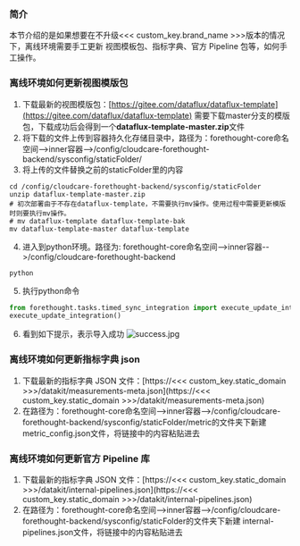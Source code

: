 ### 简介

本节介绍的是如果想要在不升级<<< custom_key.brand_name >>>版本的情况下，离线环境需要手工更新 视图模板包、指标字典、官方 Pipeline 包等，如何手工操作。

### 离线环境如何更新视图模版包

1. 下载最新的视图模版包：[https://gitee.com/dataflux/dataflux-template](https://gitee.com/dataflux/dataflux-template)
需要下载master分支的模版包，下载成功后会得到一个**dataflux-template-master.zip**文件
2. 将下载的文件上传到容器持久化存储目录中，路径为：forethought-core命名空间-->inner容器-->/config/cloudcare-forethought-backend/sysconfig/staticFolder/
3. 将上传的文件替换之前的staticFolder里的内容
```shell
cd /config/cloudcare-forethought-backend/sysconfig/staticFolder
unzip dataflux-template-master.zip
# 初次部署由于不存在dataflux-template，不需要执行mv操作。使用过程中需要更新模版时则要执行mv操作。
# mv dataflux-template dataflux-template-bak
mv dataflux-template-master dataflux-template
```
4. 进入到python环境。路径为: forethought-core命名空间-->inner容器-->/config/cloudcare-forethought-backend
```shell
python
```
5. 执行python命令
```python
from forethought.tasks.timed_sync_integration import execute_update_integration 
execute_update_integration()
```
6. 看到如下提示，表示导入成功
![success.jpg](img/update-success.png)

### 离线环境如何更新指标字典 json
1. 下载最新的指标字典 JSON 文件：[https://<<< custom_key.static_domain >>>/datakit/measurements-meta.json](https://<<< custom_key.static_domain >>>/datakit/measurements-meta.json)
2. 在路径为：forethought-core命名空间-->inner容器-->/config/cloudcare-forethought-backend/sysconfig/staticFolder/metric的文件夹下新建metric_config.json文件，将链接中的内容粘贴进去

### 离线环境如何更新官方 Pipeline 库
1. 下载最新的指标字典 JSON 文件：[https://<<< custom_key.static_domain >>>/datakit/internal-pipelines.json](https://<<< custom_key.static_domain >>>/datakit/internal-pipelines.json)
2. 在路径为：forethought-core命名空间-->inner容器-->/config/cloudcare-forethought-backend/sysconfig/staticFolder的文件夹下新建 internal-pipelines.json文件，将链接中的内容粘贴进去